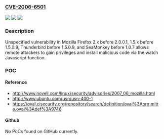 ### [CVE-2006-6501](https://cve.mitre.org/cgi-bin/cvename.cgi?name=CVE-2006-6501)
![](https://img.shields.io/static/v1?label=Product&message=n%2Fa&color=blue)
![](https://img.shields.io/static/v1?label=Version&message=%3D%20n%2Fa%20&color=brighgreen)
![](https://img.shields.io/static/v1?label=Vulnerability&message=n%2Fa&color=brighgreen)

### Description

Unspecified vulnerability in Mozilla Firefox 2.x before 2.0.0.1, 1.5.x before 1.5.0.9, Thunderbird before 1.5.0.9, and SeaMonkey before 1.0.7 allows remote attackers to gain privileges and install malicious code via the watch Javascript function.

### POC

#### Reference
- http://www.novell.com/linux/security/advisories/2007_06_mozilla.html
- http://www.ubuntu.com/usn/usn-400-1
- https://oval.cisecurity.org/repository/search/definition/oval%3Aorg.mitre.oval%3Adef%3A9746

#### Github
No PoCs found on GitHub currently.

